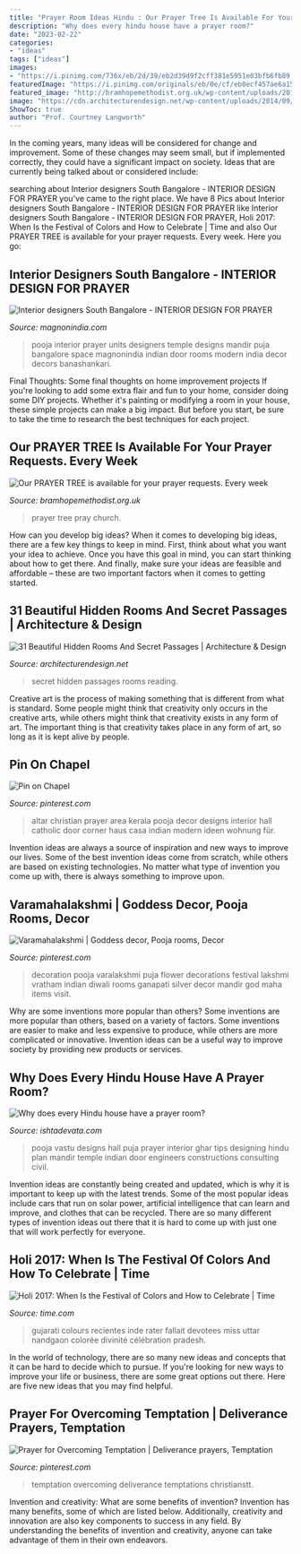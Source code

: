 ```yaml
---
title: "Prayer Room Ideas Hindu : Our Prayer Tree Is Available For Your Prayer Requests. Every Week"
description: "Why does every hindu house have a prayer room?"
date: "2023-02-22"
categories:
- "ideas"
tags: ["ideas"]
images:
- "https://i.pinimg.com/736x/eb/2d/39/eb2d39d9f2cff381e5951e03bfb6fb89.jpg"
featuredImage: "https://i.pinimg.com/originals/eb/0e/cf/eb0ecf457ae6a15842cc521d7d28ba08.jpg"
featured_image: "http://bramhopemethodist.org.uk/wp-content/uploads/2018/03/fullsizeoutput_46.jpeg"
image: "https://cdn.architecturendesign.net/wp-content/uploads/2014/09/2622.jpg"
ShowToc: true
author: "Prof. Courtney Langworth"
---
```



In the coming years, many ideas will be considered for change and improvement. Some of these changes may seem small, but if implemented correctly, they could have a significant impact on society. Ideas that are currently being talked about or considered include: 

	

		
searching about Interior designers South Bangalore - INTERIOR DESIGN FOR PRAYER you've came to the right place. We have 8 Pics about Interior designers South Bangalore - INTERIOR DESIGN FOR PRAYER like Interior designers South Bangalore - INTERIOR DESIGN FOR PRAYER, Holi 2017: When Is the Festival of Colors and How to Celebrate | Time and also Our PRAYER TREE is available for your prayer requests. Every week. Here you go:
		
    
## Interior Designers South Bangalore - INTERIOR DESIGN FOR PRAYER

<img loading=lazy src="https://www.magnonindia.com/wp-content/uploads/2018/12/pr-3.jpg" onerror="this.onerror=null;this.src='https://tse1.mm.bing.net/th?id=OIP.7UAVtBDMdo2nI-yPNRUCWwHaI1&amp;pid=15.1';" alt="Interior designers South Bangalore - INTERIOR DESIGN FOR PRAYER">

_Source: magnonindia.com_

>pooja interior prayer units designers temple designs mandir puja bangalore space magnonindia indian door rooms modern india decor decors banashankari. 

	

Final Thoughts: Some final thoughts on home improvement projects
If you're looking to add some extra flair and fun to your home, consider doing some DIY projects. Whether it's painting or modifying a room in your house, these simple projects can make a big impact. But before you start, be sure to take the time to research the best techniques for each project.

    
## Our PRAYER TREE Is Available For Your Prayer Requests. Every Week

<img loading=lazy src="http://bramhopemethodist.org.uk/wp-content/uploads/2018/03/fullsizeoutput_46.jpeg" onerror="this.onerror=null;this.src='https://tse3.mm.bing.net/th?id=OIP.b2UPP5ZYUeM_rmo4DldsIgHaHi&amp;pid=15.1';" alt="Our PRAYER TREE is available for your prayer requests. Every week">

_Source: bramhopemethodist.org.uk_

>prayer tree pray church. 

	

How can you develop big ideas?
When it comes to developing big ideas, there are a few key things to keep in mind. First, think about what you want your idea to achieve. Once you have this goal in mind, you can start thinking about how to get there. And finally, make sure your ideas are feasible and affordable – these are two important factors when it comes to getting started.

    
## 31 Beautiful Hidden Rooms And Secret Passages | Architecture &amp; Design

<img loading=lazy src="https://cdn.architecturendesign.net/wp-content/uploads/2014/09/2622.jpg" onerror="this.onerror=null;this.src='https://tse4.mm.bing.net/th?id=OIP.Wpqc__HqNmmkd9o3yEzjVAHaNK&amp;pid=15.1';" alt="31 Beautiful Hidden Rooms And Secret Passages | Architecture &amp; Design">

_Source: architecturendesign.net_

>secret hidden passages rooms reading. 

	

Creative art is the process of making something that is different from what is standard. Some people might think that creativity only occurs in the creative arts, while others might think that creativity exists in any form of art. The important thing is that creativity takes place in any form of art, so long as it is kept alive by people.

    
## Pin On Chapel

<img loading=lazy src="https://i.pinimg.com/736x/b6/09/1e/b6091e6371cef77d01a147f670d1db0a.jpg" onerror="this.onerror=null;this.src='https://tse3.mm.bing.net/th?id=OIP.NaiEYxEwuC-rw0WKR000awHaKq&amp;pid=15.1';" alt="Pin on Chapel">

_Source: pinterest.com_

>altar christian prayer area kerala pooja decor designs interior hall catholic door corner haus casa indian modern ideen wohnung für. 

	

Invention ideas are always a source of inspiration and new ways to improve our lives. Some of the best invention ideas come from scratch, while others are based on existing technologies. No matter what type of invention you come up with, there is always something to improve upon.

    
## Varamahalakshmi | Goddess Decor, Pooja Rooms, Decor

<img loading=lazy src="https://i.pinimg.com/originals/eb/0e/cf/eb0ecf457ae6a15842cc521d7d28ba08.jpg" onerror="this.onerror=null;this.src='https://tse3.mm.bing.net/th?id=OIP.w-VSgoM8F83S4PF0S9OzwAHaJ4&amp;pid=15.1';" alt="Varamahalakshmi | Goddess decor, Pooja rooms, Decor">

_Source: pinterest.com_

>decoration pooja varalakshmi puja flower decorations festival lakshmi vratham indian diwali rooms ganapati silver decor mandir god maha items visit. 

	

Why are some inventions more popular than others?
Some inventions are more popular than others, based on a variety of factors. Some inventions are easier to make and less expensive to produce, while others are more complicated or innovative. Invention ideas can be a useful way to improve society by providing new products or services.

    
## Why Does Every Hindu House Have A Prayer Room?

<img loading=lazy src="https://www.ishtadevata.com/blog/wp-content/uploads/2014/02/COCONUT1.jpg" onerror="this.onerror=null;this.src='https://tse2.mm.bing.net/th?id=OIP.lPINo3q3wDyMDymELCztBwHaEG&amp;pid=15.1';" alt="Why does every Hindu house have a prayer room?">

_Source: ishtadevata.com_

>pooja vastu designs hall puja prayer interior ghar tips designing hindu plan mandir temple indian door engineers constructions consulting civil. 

	

Invention ideas are constantly being created and updated, which is why it is important to keep up with the latest trends. Some of the most popular ideas include cars that run on solar power, artificial intelligence that can learn and improve, and clothes that can be recycled. There are so many different types of invention ideas out there that it is hard to come up with just one that will work perfectly for everyone.

    
## Holi 2017: When Is The Festival Of Colors And How To Celebrate | Time

<img loading=lazy src="https://api.time.com/wp-content/uploads/2017/03/hindu-holi-festival-gettyimages-649153946.jpg?quality=85&amp;w=1200&amp;h=628&amp;crop=1" onerror="this.onerror=null;this.src='https://tse3.mm.bing.net/th?id=OIP.SVzeULIYa5eUbdAfQ3L9KgHaD4&amp;pid=15.1';" alt="Holi 2017: When Is the Festival of Colors and How to Celebrate | Time">

_Source: time.com_

>gujarati colours recientes inde rater fallait devotees miss uttar nandgaon colorée divinité célébration pradesh. 

	

In the world of technology, there are so many new ideas and concepts that it can be hard to decide which to pursue. If you're looking for new ways to improve your life or business, there are some great options out there. Here are five new ideas that you may find helpful.

    
## Prayer For Overcoming Temptation | Deliverance Prayers, Temptation

<img loading=lazy src="https://i.pinimg.com/736x/eb/2d/39/eb2d39d9f2cff381e5951e03bfb6fb89.jpg" onerror="this.onerror=null;this.src='https://tse2.mm.bing.net/th?id=OIP.NFH-UUP6s3UpOpssaZGewgHaLG&amp;pid=15.1';" alt="Prayer for Overcoming Temptation | Deliverance prayers, Temptation">

_Source: pinterest.com_

>temptation overcoming deliverance temptations christianstt. 

	

Invention and creativity: What are some benefits of invention?
Invention has many benefits, some of which are listed below. Additionally, creativity and innovation are also key components to success in any field. By understanding the benefits of invention and creativity, anyone can take advantage of them in their own endeavors.

